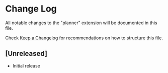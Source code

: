 # Change Log

All notable changes to the "planner" extension will be documented in this file.

Check [Keep a Changelog](http://keepachangelog.com/) for recommendations on how to structure this file.

## [Unreleased]

- Initial release